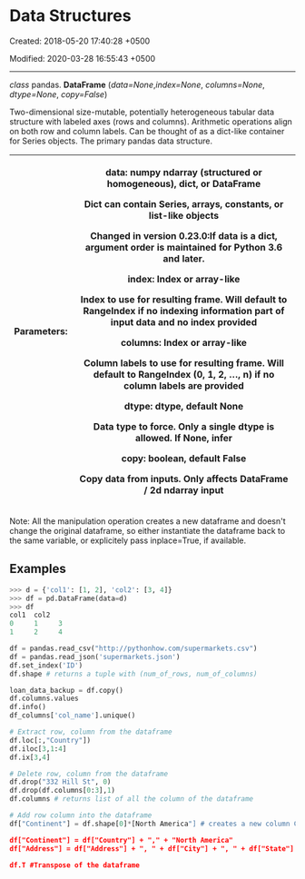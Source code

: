 # Data Structures

Created: 2018-05-20 17:40:28 +0500

Modified: 2020-03-28 16:55:43 +0500

---

*class* pandas. **DataFrame** (*data=None*,*index=None*, *columns=None*, *dtype=None*, *copy=False*)

Two-dimensional size-mutable, potentially heterogeneous tabular data structure with labeled axes (rows and columns). Arithmetic operations align on both row and column labels. Can be thought of as a dict-like container for Series objects. The primary pandas data structure.

<table>
<colgroup>
<col style="width: 21%" />
<col style="width: 78%" />
</colgroup>
<thead>
<tr class="header">
<th>Parameters:</th>
<th><p>data: numpy ndarray (structured or homogeneous), dict, or DataFrame</p>
<p>Dict can contain Series, arrays, constants, or list-like objects</p>
<p>Changed in version 0.23.0:If data is a dict, argument order is maintained for Python 3.6 and later.</p>
<p>index: Index or array-like</p>
<p>Index to use for resulting frame. Will default to RangeIndex if no indexing information part of input data and no index provided</p>
<p>columns: Index or array-like</p>
<p>Column labels to use for resulting frame. Will default to RangeIndex (0, 1, 2, …, n) if no column labels are provided</p>
<p>dtype: dtype, default None</p>
<p>Data type to force. Only a single dtype is allowed. If None, infer</p>
<p>copy: boolean, default False</p>
<p>Copy data from inputs. Only affects DataFrame / 2d ndarray input</p></th>
</tr>
</thead>
<tbody>
</tbody>
</table>

Note: All the manipulation operation creates a new dataframe and doesn't change the original dataframe, so either instantiate the dataframe back to the same variable, or explicitely pass inplace=True, if available.

## Examples

```python
>>> d = {'col1': [1, 2], 'col2': [3, 4]}
>>> df = pd.DataFrame(data=d)
>>> df
col1  col2
0     1     3
1     2     4

df = pandas.read_csv("http://pythonhow.com/supermarkets.csv")
df = pandas.read_json('supermarkets.json')
df.set_index('ID')
df.shape # returns a tuple with (num_of_rows, num_of_columns)

loan_data_backup = df.copy()
df.columns.values
df.info()
df_columns['col_name'].unique()

# Extract row, column from the dataframe
df.loc[:,"Country"])
df.iloc[3,1:4]
df.ix[3,4]

# Delete row, column from the dataframe
df.drop("332 Hill St", 0)
df.drop(df.columns[0:3],1)
df.columns # returns list of all the column of the dataframe

# Add row column into the dataframe
df["Continent"] = df.shape[0]*[North America"] # creates a new column Continent and set all the values of the rows to "North America"

df["Continent"] = df["Country"] + "," + "North America"
df["Address"] = df["Address"] + ", " + df["City"] + ", " + df["State"] + ", " + df["Country"] #update the column Continent, with all addition of all the values specified in the Column.

df.T #Transpose of the dataframe
```
